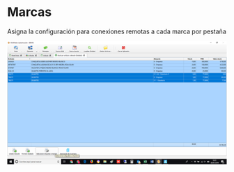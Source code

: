 # Marcas

Asigna la configuración para conexiones remotas a cada marca por pestaña

![](../../../../.gitbook/assets/image%20%28314%29.png)

